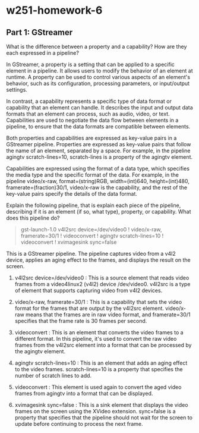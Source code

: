 # w251-homework-6

## Part 1: GStreamer

What is the difference between a property and a capability? How are they each expressed in a pipeline?

In GStreamer, a property is a setting that can be applied to a specific element in a pipeline. It allows users to modify the behavior of an element at runtime. A property can be used to control various aspects of an element's behavior, such as its configuration, processing parameters, or input/output settings.

In contrast, a capability represents a specific type of data format or capability that an element can handle. It describes the input and output data formats that an element can process, such as audio, video, or text. Capabilities are used to negotiate the data flow between elements in a pipeline, to ensure that the data formats are compatible between elements.

Both properties and capabilities are expressed as key-value pairs in a GStreamer pipeline. Properties are expressed as key-value pairs that follow the name of an element, separated by a space. For example, in the pipeline agingtv scratch-lines=10, scratch-lines is a property of the agingtv element.

Capabilities are expressed using the format of a data type, which specifies the media type and the specific format of the data. For example, in the pipeline video/x-raw, format=(string)RGB, width=(int)640, height=(int)480, framerate=(fraction)30/1, video/x-raw is the capability, and the rest of the key-value pairs specify the details of the data format.

Explain the following pipeline, that is explain each piece of the pipeline, describing if it is an element (if so, what type), property, or capability. What does this pipeline do?

> gst-launch-1.0 v4l2src device=/dev/video0 ! video/x-raw, framerate=30/1 ! videoconvert ! agingtv scratch-lines=10 ! videoconvert ! xvimagesink sync=false

This is a GStreamer pipeline. The pipeline captures video from a v4l2 device, applies an aging effect to the frames, and displays the result on the screen.

1. v4l2src device=/dev/video0
: This is a source element that reads video frames from a video4linux2 (v4l2) device /dev/video0. v4l2src is a type of element that supports capturing video from v4l2 devices.

2. video/x-raw, framerate=30/1
: This is a capability that sets the video format for the frames that are output by the v4l2src element. video/x-raw means that the frames are in raw video format, and framerate=30/1 specifies that the frame rate is 30 frames per second.

3. videoconvert
: This is an element that converts the video frames to a different format. In this pipeline, it's used to convert the raw video frames from the v4l2src element into a format that can be processed by the agingtv element.

4. agingtv scratch-lines=10
: This is an element that adds an aging effect to the video frames. scratch-lines=10 is a property that specifies the number of scratch lines to add.

5. videoconvert
: This element is used again to convert the aged video frames from agingtv into a format that can be displayed.

6. xvimagesink sync=false
: This is a sink element that displays the video frames on the screen using the XVideo extension. sync=false is a property that specifies that the pipeline should not wait for the screen to update before continuing to process the next frame.
